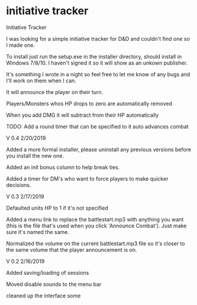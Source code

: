 # initiative tracker
Initiative Tracker

I was looking for a simple initiative tracker for D&D and couldn't find one so I made one.

To install just run the setup.exe in the installer directory, should install in Windows 7/8/10.  I haven't signed it so it will show as an unkown publisher.  

It's something I wrote in a night so feel free to let me know of any bugs and I'll work on them when I can.

It will announce the player on their turn.

Players/Monsters whos HP drops to zero are automatically removed

When you add DMG it will subtract from their HP automatically

TODO: Add a round timer that can be specified to it auto advances combat

V 0.4 2/20/2019

Added a more formal installer, please uninstall any previous versions before you install the new one.

Added an init bonus column to help break ties.

Added a timer for DM's who want to force players to make quicker decisions.

V 0.3 2/17/2019

Defaulted units HP to 1 if it's not specified

Added a menu link to replace the battlestart.mp3 with anything you want (this is the file that's used when you click 'Announce Combat').  Just make sure it's named the same.

Normalized the volume on the current battlestart.mp3 file so it's closer to the same volume that the player announcement is on.

V 0.2 2/16/2019

Added saving/loading of sessions 

Moved disable sounds to the menu bar

cleaned up the interface some


